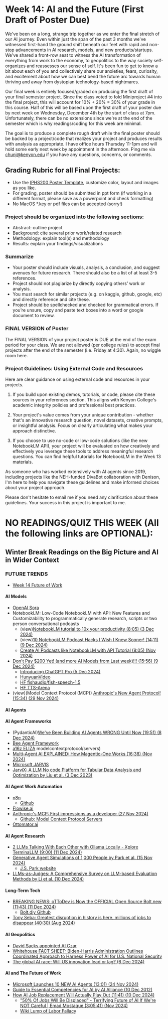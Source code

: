 # Week 14: AI and the Future (First Draft of Poster Due)

We've been on a long, strange trip together as we enter the final stretch of our AI journey. Even within just the span of the past 3 months we've witnessed first-hand the ground shift beneath our feet with rapid and non-stop advancements in AI research, models, and new products/startups. We've shared a front-row seat to witness the AI transformation of everything from work to the economy, to geopolitics to the way society self-organizes and reassesses our sense of self. It's been fun to get to know a bit about each of you and collectively share our anxieties, fears, curiosity, and excitement about how we can best bend the future arc towards human thriving and away from dystopian technology-based nightmares.
 
Our final week is entirely focused/graded on producing the first draft of your final semester project. Since the class voted to fold Miniproject #4 into the final project, this will account for 10% + 20% = 30% of your grade in this course. Half of this will be based upon the first draft of your poster due by next week on Wednesday, December 4th by the start of class at 7pm. Unfortunately, there can be no extensions since we're at the end of the semester which is why readings/coding for this week are minimal.
 
The goal is to produce a complete rough draft while the final poster should be backed by a project/code that realizes your project and produces results with analysis as appropriate. I have office hours Thursday 11-1pm and will hold some early next week by appointment in the afternoon. Ping me via chunj@kenyon.edu if you have any questions, concerns, or comments.


## Grading Rubric for all Final Projects:

* Use the [IPHS200 Poster Template](https://docs.google.com/presentation/d/1HRHqfIDVYKhwgh1K1QRyNfQuf7g87q5A/edit#slide=id.p1), customize color, layout and images as you like.
* For grading, poster should be submitted in ppt form (if working in a different format, please save as a powerpoint and check formatting) 
* No MacOS *.key or pdf files can be accepted (sorry!)

### Project should be organized into the following sections:

- Abstract: outline project
- Background: cite several prior work/related research
- Methodology: explain tool(s) and methodology
- Results: explain your findings/visualizations

### Summarize

- Your poster should include visuals, analysis, a conclusion, and suggest avenues for future research. There should also be a list of at least 3-5 references. 
- Project should not plagiarize by directly copying others’ work or analysis. 
- You must search for similar projects (e.g. on kaggle, github, google, etc) and directly reference and cite these.
- Project should be spellchecked and checked for grammatical errors. If you’re unsure, copy and paste text boxes into a word or google document to review.

### FINAL VERSION of Poster

The FINAL VERSION of your project poster is DUE at the end of the exam period for your class. We are not allowed (per college rules) to accept final projects after the end of the semester (i.e. Friday at 4:30). Again, no wiggle room here.

### Project Guidelines: Using External Code and Resources

Here are clear guidance on using external code and resources in your projects.

1. If you build upon existing demos, tutorials, or code, please cite these sources in your references section. This aligns with Kenyon College's academic integrity policies and professional best practices.

2. Your project's value comes from your unique contribution - whether that's an innovative research question, novel datasets, creative prompts, or insightful analysis. Focus on clearly articulating what makes your approach distinctive.

3. If you choose to use no-code or low-code solutions (like the new NotebookLM API), your project will be evaluated on how creatively and effectively you leverage these tools to address meaningful research questions. You can find helpful tutorials for NotebookLM in the Week 13 materials.

As someone who has worked extensively with AI agents since 2019, including projects like the NEH-funded DivaBot collaboration with Denison, I'm here to help you navigate these guidelines and make informed choices about your project approach.

Please don't hesitate to email me if you need any clarification about these guidelines. Your success in this project is important to me.

# NO READINGS/QUIZ THIS WEEK (All the following links are OPTIONAL): 

## Winter Break Readings on the Big Picture and AI in Wider Context

### FUTURE TRENDS

* [Week 14 Future of Work](https://docs.google.com/forms/d/e/1FAIpQLSfOp85EN7N9B93n4gPGcm3X_DzdZIkxrLJZoUjSsQWhP0KdIg/viewform?usp=header)

#### AI Models

* [OpenAI Sora](https://openai.com/index/sora/)
* NotebookLM: Low-Code NotebookLM with API: New Features and Customizability to programmatically generate research, scripts or two person conversational podcasts
  * (view)[NotebookLM tutorial to 10x your productivity (8:05) (3 Dec 2024)](https://www.youtube.com/watch?v=QxbmQs3b_DE)
  * (view)[10 NotebookLM Podcast Hacks I Wish I Knew Sooner! (14:11) (9 Dec 2024)](https://www.youtube.com/watch?v=aG0ixD3OY80)
  * [Create AI Podcasts like NotebookLM with API Tutorial (8:05) (Nov 2024)](https://www.youtube.com/watch?v=mO-tVmtakMQ)
* [Don't Pay $200 Yet! (and more AI Models from Last week)!!! (15:56) (9 Dec 2024)](https://www.youtube.com/watch?v=lSvFkB2Kt7U)
  * [Introducing ChatGPT Pro (5 Dec 2024)](https://openai.com/index/introducing-chatgpt-pro/)
  * [HunyuanVideo](https://huggingface.co/tencent/HunyuanVideo)
  * [HF fishaudio/fish-speech-1.5](https://huggingface.co/fishaudio/fish-speech-1.5)
  * [HF TTS-Arena](https://huggingface.co/spaces/TTS-AGI/TTS-Arena)
* (view)(Model Context Protocol (MCP)) [Anthropic's New Agent Protocol! (15:34) (29 Nov 2024)](https://www.youtube.com/watch?v=8mU2OeOCIrE)

#### AI Agents

#### AI Agent Frameworks

* (PydanticAI)[We've Been Building AI Agents WRONG Until Now (19:51) (8 Dec 2024)](https://www.youtube.com/watch?v=pC17ge_2n0Q)
* [Bee Agent Framework](https://www.youtube.com/watch?v=AsYQVlBC6Mo)
* [a16z ELIZA](https://www.youtube.com/watch?v=2ZZo3JqSrZI)
modelcontextprotocol/servers)
* [Multi-Agent AI EXPLAINED: How Magentic-One Works (16:38) (Nov 2024)](https://www.youtube.com/watch?v=RUDZZLtB08w)
* [Microsoft JARVIS](https://github.com/microsoft/JARVIS)
* [JarviX: A LLM No code Platform for Tabular Data Analysis and Optimization by Liu et al. (3 Dec 2023)](https://arxiv.org/abs/2312.02213)

#### AI Agent Work Automation

* [n8n](https://www.youtube.com/watch?v=KjI2_3SDCds)
  * [Github](https://github.com/n8n-io/n8n)
* [Flowise.ai](https://flowiseai.com/)
* [Anthropic's MCP: First impressions as a developer (27 Nov 2024)](https://www.chriswere.com/p/anthropics-mcp-first-impressions)
  * [Github: Model Context Protocol Servers](https://github.com/)
* [Ottomator.ai](https://ottomator.ai/)

#### AI Agent Research

* [2 LLMs Talking With Each Other with Ollama Locally - Xplore TerminaLLM (9:00) (11 Dec 2024)](https://www.youtube.com/watch?v=vsjfI9alY-4)
* [Generative Agent Simulations of 1,000 People by Park et al. (15 Nov 2024)](https://arxiv.org/abs/2411.10109)
  * [J.S. Park website](https://www.joonsungpark.com/)
* [LLMs-as-Judges: A Comprehensive Survey on LLM-based Evaluation Methods by Li et al. (10 Dec 2024)](https://arxiv.org/abs/2412.05579)

#### Long-Term Tech

* [BREAKING NEWS: oTToDev is Now the OFFICIAL Open Source Bolt.new (11:43) (11 Dec 2024)](https://www.youtube.com/watch?v=p8BTuuTr5iU)
  * [Bolt.diy Github](https://github.com/stackblitz-labs/bolt.diy)
* [Tony Seba: Greatest disruption in history is here, millions of jobs to disappear (40:30) (Aug 2024)](https://www.youtube.com/watch?v=A_-_sjbJwqg)


#### AI Geopolitics

* [David Sacks appointed AI Czar](https://eriktorenberg.substack.com/p/david-sacks-intellectual-journey)
* [Whitehouse FACT SHEET: Biden-⁠Harris Administration Outlines Coordinated Approach to Harness Power of AI for U.S. National Security](https://www.whitehouse.gov/briefing-room/statements-releases/2024/10/24/fact-sheet-biden-harris-administration-outlines-coordinated-approach-to-harness-power-of-ai-for-u-s-national-security/)
* [The global AI race: Will US innovation lead or lag? (6 Dec 2024)](https://www.brookings.edu/articles/the-global-ai-race-will-us-innovation-lead-or-lag/)

#### AI and The Future of Work

* [Microsoft Launches 10 NEW AI Agents (13:01) (24 Nov 2024)](https://www.youtube.com/watch?v=pcWKJ_yvf1M)
* [Guide to Essential Competencies for AI by AI Alliance (10 Dec 2012)](https://thealliance.ai/core-projects/guide-to-essential-competencies-for-ai)
* [How AI Job Replacement Will Actually Play Out (11:41) (10 Dec 2024)](https://www.youtube.com/watch?v=xL2HBnX2EIo)
  * ["50% Of Jobs Will Be Displaced" - Terrifying Future of AI If We're NOT Careful | Emad Mostaque (3:05:41) (Nov 2024)](https://www.youtube.com/watch?v=qWDi9I2Tmmk&t=2212s)
  * [Wiki Lump of Labor Fallacy](https://en.wikipedia.org/wiki/Lump_of_labour_fallacy)